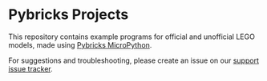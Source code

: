 # Pybricks Projects
This repository contains example programs for official and unofficial LEGO
models, made using [Pybricks MicroPython](https://pybricks.com/).

For suggestions and troubleshooting, please create an issue on our
[support issue tracker](https://github.com/pybricks/support/issues).
